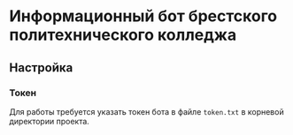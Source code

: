 # Информационный бот брестского политехнического колледжа
## Настройка
### Токен
Для работы требуется указать токен бота в файле `token.txt` в корневой директории проекта.